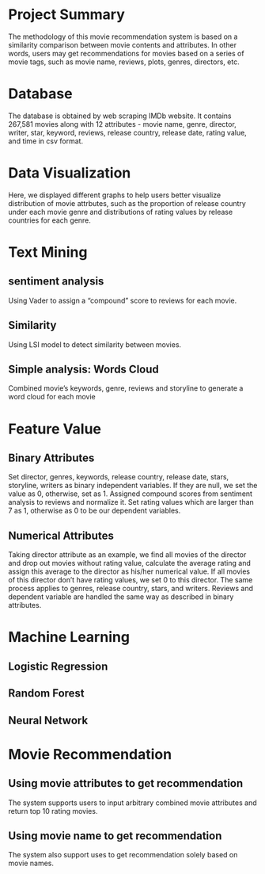 # Project Summary
The methodology of this movie recommendation system is based on a similarity comparison between movie contents and attributes. In other words, users may get recommendations for movies based on a series of movie tags, such as movie name, reviews, plots, genres, directors, etc.

# Database
The database is obtained by web scraping IMDb website. It contains 267,581 movies along with 12 attributes - movie name, genre, director, writer, star, keyword, reviews, release country, release date, rating value, and time in csv format.

# Data Visualization
Here, we displayed different graphs to help users better visualize distribution of movie attrbutes, such as the proportion of release country under each movie genre and distributions of rating values by release countries for each genre.

# Text Mining 
## sentiment analysis
Using Vader to assign a “compound” score to reviews for each movie.
## Similarity
Using LSI model to detect similarity between movies.
## Simple analysis: Words Cloud
Combined movie’s keywords, genre, reviews and storyline to generate a word cloud for each movie

# Feature Value
## Binary Attributes
Set director, genres, keywords, release country, release date, stars, storyline, writers as binary independent variables. If they are null, we set the value as 0, otherwise, set as 1.
Assigned compound scores from sentiment analysis to reviews and normalize it.
Set rating values which are larger than 7 as 1, otherwise as 0 to be our dependent variables.
## Numerical Attributes
Taking director attribute as an example, we find all movies of the director and drop out movies without rating value, calculate the average rating and assign this average to the director as his/her numerical value. If all movies of this director don’t have rating values, we set 0 to this director. The same process applies to genres, release country, stars, and writers. Reviews and dependent variable are handled the same way as described in binary attributes.

# Machine Learning
## Logistic Regression
## Random Forest
## Neural Network

# Movie Recommendation
## Using movie attributes to get recommendation
The system supports users to input arbitrary combined movie attributes and return top 10 rating movies.
## Using movie name to get recommendation
The system also support uses to get recommendation solely based on movie names.
